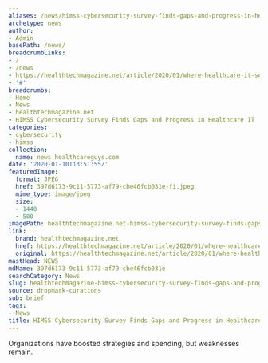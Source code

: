 ```yaml
---
aliases: /news/himss-cybersecurity-survey-finds-gaps-and-progress-in-healthcare-it
archetype: news
author:
- Admin
basePath: /news/
breadcrumbLinks:
- /
- /news
- https://healthtechmagazine.net/article/2020/01/where-healthcare-it-security-falls-short
- '#'
breadcrumbs:
- Home
- News
- healthtechmagazine.net
- HIMSS Cybersecurity Survey Finds Gaps and Progress in Healthcare IT
categories:
- cybersecurity
- himss
collection:
  name: news.healthcareguys.com
date: '2020-01-10T13:51:55Z'
featuredImage:
  format: JPEG
  href: 397d6173-9c11-5773-af79-cbe46fcb031e-fi.jpeg
  mime_type: image/jpeg
  size:
  - 1440
  - 500
imagePath: healthtechmagazine.net-himss-cybersecurity-survey-finds-gaps-and-progress-in-healthcare-it
link:
  brand: healthtechmagazine.net
  href: https://healthtechmagazine.net/article/2020/01/where-healthcare-it-security-falls-short
  original: https://healthtechmagazine.net/article/2020/01/where-healthcare-it-security-falls-short
mastHead: NEWS
mdName: 397d6173-9c11-5773-af79-cbe46fcb031e
searchCategory: News
slug: healthtechmagazine-himss-cybersecurity-survey-finds-gaps-and-progress-in-healthcare-it
source: dropmark-curations
sub: brief
tags:
- News
title: HIMSS Cybersecurity Survey Finds Gaps and Progress in Healthcare IT
---
```


Organizations have boosted strategies and spending, but weaknesses remain.